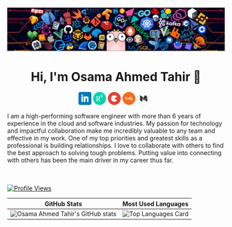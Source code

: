 ![](https://github.com/osamaahmed17/osamaahmed17/blob/main/header_1.png)
<h1 align="center">Hi, I'm Osama Ahmed Tahir 👋</h1>


<p align='center'>
<a href="https://www.linkedin.com/in/osamaahmed17/"><img height="30" src="https://github.com/osamaahmed17/osamaahmed17/blob/main/linkedin.png?raw=true"></a>
<a href="https://www.researchgate.net/profile/Osama-Ahmed-7"><img height="30" src="https://github.com/osamaahmed17/osamaahmed17/blob/main/researchgate.png?raw=true"></a>
<a href="https://topmate.io/osamaahmed17"><img height="30" src="https://github.com/osamaahmed17/osamaahmed17/blob/main/topmate.png?raw=true"><a>
<a href="https://www.credly.com/users/osamaahmed17/badges"><img height="30" src="https://github.com/osamaahmed17/osamaahmed17/blob/main/credly.png?raw=true"><a>
<a  href="https://medium.com/@osamaahmedtahir17"><img  height="30" src="https://github.com/osamaahmed17/osamaahmed17/blob/main/mediumwhite.png?raw=true"></a>&nbsp;&nbsp;
</p>
I am a high-performing software engineer with more than 6 years of experience in the cloud and software industries. My passion for technology and impactful collaboration make me incredibly valuable to any team and effective in my work. One of my top priorities and greatest skills as a professional is building relationships. I love to collaborate with others to find the best approach to solving tough problems. Putting value into connecting with others has been the main driver in my career thus far.


<br/><br/>
[![Profile Views](https://komarev.com/ghpvc/?username=osamaahmed17&color=blue&style=plastic)](https://github.com/osamaahmed17) <br>



| GitHub Stats | Most Used Languages |
| ------------- | ------------- |
| ![Osama Ahmed Tahir's GitHub stats](https://github-readme-stats.vercel.app/api?username=osamaahmed17&show_icons=true)  | ![Top Languages Card](https://github-readme-stats.vercel.app/api/top-langs/?username=osamaahmed17&layout=compact) |
